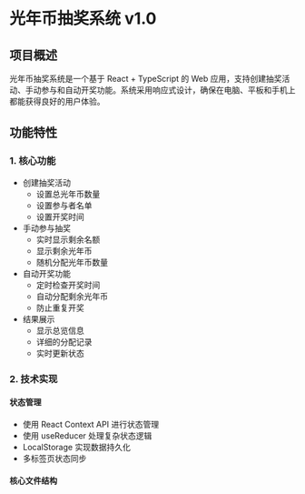 # 光年币抽奖系统 v1.0

## 项目概述
光年币抽奖系统是一个基于 React + TypeScript 的 Web 应用，支持创建抽奖活动、手动参与和自动开奖功能。系统采用响应式设计，确保在电脑、平板和手机上都能获得良好的用户体验。

## 功能特性

### 1. 核心功能
- 创建抽奖活动
  - 设置总光年币数量
  - 设置参与者名单
  - 设置开奖时间
- 手动参与抽奖
  - 实时显示剩余名额
  - 显示剩余光年币
  - 随机分配光年币数量
- 自动开奖功能
  - 定时检查开奖时间
  - 自动分配剩余光年币
  - 防止重复开奖
- 结果展示
  - 显示总览信息
  - 详细的分配记录
  - 实时更新状态

### 2. 技术实现

#### 状态管理
- 使用 React Context API 进行状态管理
- 使用 useReducer 处理复杂状态逻辑
- LocalStorage 实现数据持久化
- 多标签页状态同步

#### 核心文件结构 